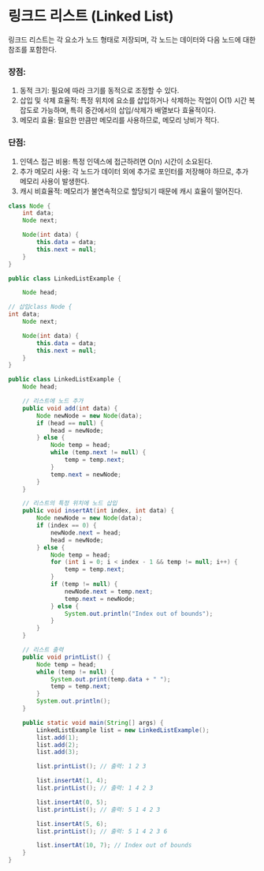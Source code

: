 # 링크드 리스트 (Linked List)
링크드 리스트는 각 요소가 노드 형태로 저장되며, 각 노드는 데이터와 다음 노드에 대한 참조를 포함한다.

### 장점:
1. 동적 크기: 필요에 따라 크기를 동적으로 조정할 수 있다.
2. 삽입 및 삭제 효율적: 특정 위치에 요소를 삽입하거나 삭제하는 작업이 O(1) 시간 복잡도로 가능하며, 특히 중간에서의 삽입/삭제가 배열보다 효율적이다.
3. 메모리 효율: 필요한 만큼만 메모리를 사용하므로, 메모리 낭비가 적다.
### 단점:

1. 인덱스 접근 비용: 특정 인덱스에 접근하려면 O(n) 시간이 소요된다.
2. 추가 메모리 사용: 각 노드가 데이터 외에 추가로 포인터를 저장해야 하므로, 추가 메모리 사용이 발생한다. 
3. 캐시 비효율적: 메모리가 불연속적으로 할당되기 때문에 캐시 효율이 떨어진다.


```Java
class Node {
    int data;
    Node next;

    Node(int data) {
        this.data = data;
        this.next = null;
    }
}

public class LinkedListExample {

    Node head;

// 삽입class Node {
int data;
    Node next;

    Node(int data) {
        this.data = data;
        this.next = null;
    }
}

public class LinkedListExample {
    Node head;

    // 리스트에 노드 추가
    public void add(int data) {
        Node newNode = new Node(data);
        if (head == null) {
            head = newNode;
        } else {
            Node temp = head;
            while (temp.next != null) {
                temp = temp.next;
            }
            temp.next = newNode;
        }
    }

    // 리스트의 특정 위치에 노드 삽입
    public void insertAt(int index, int data) {
        Node newNode = new Node(data);
        if (index == 0) {
            newNode.next = head;
            head = newNode;
        } else {
            Node temp = head;
            for (int i = 0; i < index - 1 && temp != null; i++) {
                temp = temp.next;
            }
            if (temp != null) {
                newNode.next = temp.next;
                temp.next = newNode;
            } else {
                System.out.println("Index out of bounds");
            }
        }
    }

    // 리스트 출력
    public void printList() {
        Node temp = head;
        while (temp != null) {
            System.out.print(temp.data + " ");
            temp = temp.next;
        }
        System.out.println();
    }

    public static void main(String[] args) {
        LinkedListExample list = new LinkedListExample();
        list.add(1);
        list.add(2);
        list.add(3);

        list.printList(); // 출력: 1 2 3

        list.insertAt(1, 4);
        list.printList(); // 출력: 1 4 2 3

        list.insertAt(0, 5);
        list.printList(); // 출력: 5 1 4 2 3

        list.insertAt(5, 6);
        list.printList(); // 출력: 5 1 4 2 3 6

        list.insertAt(10, 7); // Index out of bounds
    }
}
```

